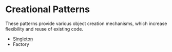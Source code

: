 # Creational Patterns
These patterns provide various object creation mechanisms, which increase flexibility and reuse of existing code.

- [Singleton](https://github.com/cr-arostegui/design-patterns/tree/main/creational-patterns/Singleton)
- Factory